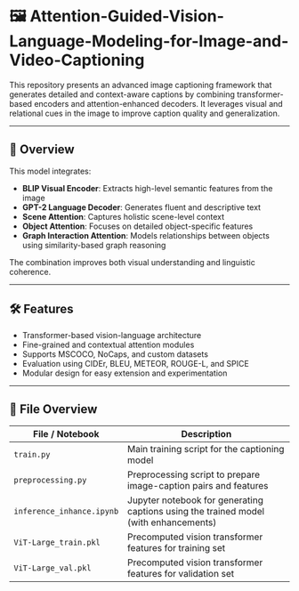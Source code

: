 # 🖼️ Attention-Guided-Vision-Language-Modeling-for-Image-and-Video-Captioning

This repository presents an advanced image captioning framework that generates detailed and context-aware captions by combining transformer-based encoders and attention-enhanced decoders. It leverages visual and relational cues in the image to improve caption quality and generalization.

---

## 📌 Overview

This model integrates:

- **BLIP Visual Encoder**: Extracts high-level semantic features from the image
- **GPT-2 Language Decoder**: Generates fluent and descriptive text
- **Scene Attention**: Captures holistic scene-level context
- **Object Attention**: Focuses on detailed object-specific features
- **Graph Interaction Attention**: Models relationships between objects using similarity-based graph reasoning

The combination improves both visual understanding and linguistic coherence.

---

## 🛠 Features

- Transformer-based vision-language architecture
- Fine-grained and contextual attention modules
- Supports MSCOCO, NoCaps, and custom datasets
- Evaluation using CIDEr, BLEU, METEOR, ROUGE-L, and SPICE
- Modular design for easy extension and experimentation

---
## 📁 File Overview

| File / Notebook            | Description |
|---------------------------|-------------|
| `train.py`                | Main training script for the captioning model |
| `preprocessing.py`        | Preprocessing script to prepare image-caption pairs and features |
| `inference_inhance.ipynb` | Jupyter notebook for generating captions using the trained model (with enhancements) |
| `ViT-Large_train.pkl`     | Precomputed vision transformer features for training set |
| `ViT-Large_val.pkl`       | Precomputed vision transformer features for validation set |


